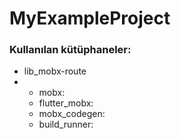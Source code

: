 # MyExampleProject

### Kullanılan kütüphaneler:
+ lib_mobx-route
+ + mobx:
  + flutter_mobx:
  + mobx_codegen:
  + build_runner:
#
